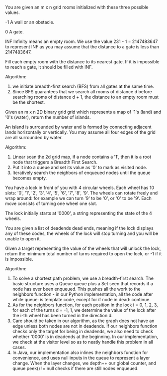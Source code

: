 You are given an m x n grid rooms initialized with these three possible values.

-1 A wall or an obstacle.

0 A gate.

INF Infinity means an empty room. We use the value 231 - 1 = 2147483647 to represent INF as you may assume that the distance to a gate is less than 2147483647.

Fill each empty room with the distance to its nearest gate. If it is impossible to reach a gate, it should be filled with INF.

Algorithm:
1. we initiate breadth-first search (BFS) from all gates at the same time.
2. Since BFS guarantees that we search all rooms of distance d before searching rooms of distance d + 1, the distance to an empty room must be the shortest.

Given an m x n 2D binary grid grid which represents a map of '1's (land) and '0's (water), return the number of islands.

An island is surrounded by water and is formed by connecting adjacent lands horizontally or vertically. You may assume all four edges of the grid are all surrounded by water.

Algorithm:

1. Linear scan the 2d grid map, if a node contains a '1', then it is a root node that triggers a Breadth First Search.
2. Put it into a queue and set its value as '0' to mark as visited node.
3. Iteratively search the neighbors of enqueued nodes until the queue becomes empty.

You have a lock in front of you with 4 circular wheels. Each wheel has 10 slots: '0', '1', '2', '3', '4', '5', '6', '7', '8', '9'. The wheels can rotate freely and wrap around: for example we can turn '9' to be '0', or '0' to be '9'. Each move consists of turning one wheel one slot.

The lock initially starts at '0000', a string representing the state of the 4 wheels.

You are given a list of deadends dead ends, meaning if the lock displays any of these codes, the wheels of the lock will stop turning and you will be unable to open it.

Given a target representing the value of the wheels that will unlock the lock, return the minimum total number of turns required to open the lock, or -1 if it is impossible.

Algorithm:
1. To solve a shortest path problem, we use a breadth-first search. The basic structure uses a Queue queue plus a Set seen that records if a node has ever been enqueued. This pushes all the work to the neighbors function - in our Python implementation, all the code after while queue: is template code, except for if node in dead: continue.
2. As for the neighbors function, for each position in the lock i = 0, 1, 2, 3, for each of the turns d = -1, 1, we determine the value of the lock after the i-th wheel has been turned in the direction d.
3. Care should be taken in our algorithm, as the graph does not have an edge unless both nodes are not in deadends. If our neighbors function checks only the target for being in deadends, we also need to check whether '0000' is in deadends at the beginning. In our implementation, we check at the visitor level so as to neatly handle this problem in all cases.
4. In Java, our implementation also inlines the neighbors function for convenience, and uses null inputs in the queue to represent a layer change. When the layer changes, we depth++ our global counter, and queue.peek() != null checks if there are still nodes enqueued.
